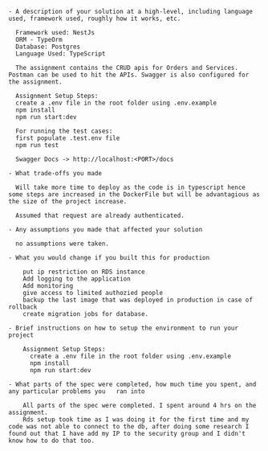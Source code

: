
    - A description of your solution at a high-level, including language used, framework used, roughly how it works, etc.
    
      Framework used: NestJs
      ORM - TypeOrm
      Database: Postgres
      Language Used: TypeScript
    
      The assignment contains the CRUD apis for Orders and Services. Postman can be used to hit the APIs. Swagger is also configured for the assignment.

      Assignment Setup Steps:
      create a .env file in the root folder using .env.example
      npm install
      npm run start:dev

      For running the test cases:
      first populate .test.env file
      npm run test

      Swagger Docs -> http://localhost:<PORT>/docs

    - What trade-offs you made

      Will take more time to deploy as the code is in typescript hence some steps are increased in the DockerFile but will be advantagious as the size of the project increase.

      Assumed that request are already authenticated. 

    - Any assumptions you made that affected your solution

      no assumptions were taken.

    - What you would change if you built this for production

        put ip restriction on RDS instance
        Add logging to the application
        Add monitoring
        give access to limited authozied people
        backup the last image that was deployed in production in case of rollback
        create migration jobs for database.
        
    - Brief instructions on how to setup the environment to run your project

        Assignment Setup Steps:
          create a .env file in the root folder using .env.example
          npm install
          npm run start:dev

    - What parts of the spec were completed, how much time you spent, and any particular problems you   ran into

        All parts of the spec were completed. I spent around 4 hrs on the assignment. 
        Rds setup took time as I was doing it for the first time and my code was not able to connect to the db, after doing some research I found out that I have add my IP to the security group and I didn't know how to do that too.
        

